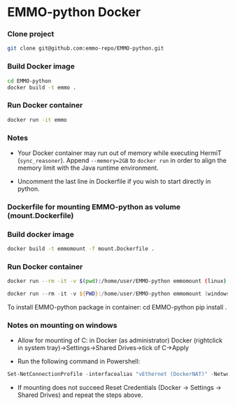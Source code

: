 # EMMO-python Docker

### Clone project

```bash
git clone git@github.com:emmo-repo/EMMO-python.git
```

### Build Docker image

```bash
cd EMMO-python
docker build -t emmo .
```

### Run Docker container

```bash
docker run -it emmo
```

### Notes

* Your Docker container may run out of memory while executing HermiT
  (``sync_reasoner``). Append ``--memory=2GB`` to ``docker run`` in
  order to align the memory limit with the Java runtime environment.

* Uncomment the last line in Dockerfile if you wish to start directly
  in python. 


### Dockerfile for mounting EMMO-python as volume (mount.Dockerfile)

### Build docker image

```bash
docker build -t emmomount -f mount.Dockerfile .
```

### Run Docker container
```bash
docker run --rm -it -v $(pwd):/home/user/EMMO-python emmomount (linux)
```

```PowerShell
docker run --rm -it -v ${PWD}:/home/user/EMMO-python emmomount (windows10, Powershell)
```

To install EMMO-python package in container:
   cd EMMO-python
   pip install .

### Notes on mounting on windows

* Allow for mounting of C: in Docker (as administrator)
  Docker (rightclick in system tray)->Settings->Shared Drives->tick of C->Apply

* Run the following command in Powershell: 
```Powershell
Set-NetConnectionProfile -interfacealias "vEthernet (DockerNAT)" -NetworkCategory Private
```
* If mounting does not succeed Reset Credentials (Docker -> Settings -> Shared Drives)  and repeat the steps above.

